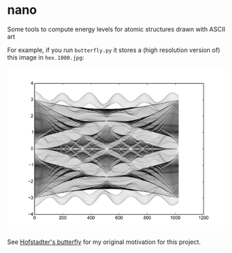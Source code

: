 nano
====

Some tools to compute energy levels for atomic structures drawn with ASCII art

For example, if you run `butterfly.py` it stores a (high resolution version of) this image in `hex.1000.jpg`:

![Output of butterfly.py](https://raw.githubusercontent.com/dpiponi/nano/master/out.jpg)

See [Hofstadter's butterfly](https://en.wikipedia.org/wiki/Hofstadter%27s_butterfly) for my original motivation for this project.
